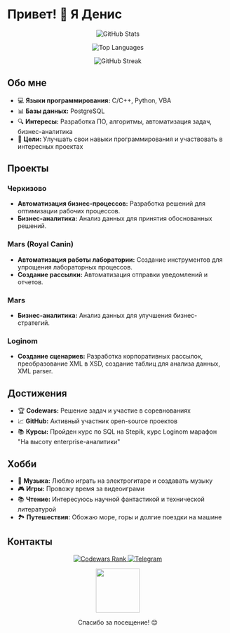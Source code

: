 # Привет! 👋 Я Денис

<p align="center">
  <img src="https://github-readme-stats.vercel.app/api?username=Velial-squaB-Denisco&show_icons=true&theme=dark&bg_color=000000&title_color=ffffff&text_color=ffffff&icon_color=ff0000" alt="GitHub Stats" />
</p>

<p align="center">
  <img src="https://github-readme-stats.vercel.app/api/top-langs/?username=Velial-squaB-Denisco&layout=compact&theme=dark&bg_color=000000&title_color=ffffff&text_color=ffffff&icon_color=ff0000" alt="Top Languages" />
</p>

<p align="center">
  <img src="https://github-readme-streak-stats.herokuapp.com/?user=Velial-squaB-Denisco&theme=dark&bg_color=000000&title_color=ffffff&text_color=ffffff&icon_color=ff0000" alt="GitHub Streak" />
</p>

## Обо мне

- 💻 **Языки программирования:** C/C++, Python, VBA
- 📊 **Базы данных:** PostgreSQL
- 🔍 **Интересы:** Разработка ПО, алгоритмы, автоматизация задач, бизнес-аналитика
- 🎯 **Цели:** Улучшать свои навыки программирования и участвовать в интересных проектах

## Проекты

### Черкизово
- **Автоматизация бизнес-процессов:** Разработка решений для оптимизации рабочих процессов.
- **Бизнес-аналитика:** Анализ данных для принятия обоснованных решений.

### Mars (Royal Canin)
- **Автоматизация работы лаборатории:** Создание инструментов для упрощения лабораторных процессов.
- **Создание рассылки:** Автоматизация отправки уведомлений и отчетов.

### Mars
- **Бизнес-аналитика:** Анализ данных для улучшения бизнес-стратегий.

### Loginom
- **Создание сценариев:** Разработка корпоративных рассылок, преобразование XML в XSD, создание таблиц для анализа данных, XML parser.

## Достижения

- 🏆 **Codewars:** Решение задач и участие в соревнованиях
- 📈 **GitHub:** Активный участник open-source проектов
- 📚 **Курсы:** Пройден курс по SQL на Stepik, курс Loginom марафон "На высоту enterprise-аналитики"

## Хобби

- 🎸 **Музыка:** Люблю играть на электрогитаре и создавать музыку
- 🎮 **Игры:** Провожу время за видеоиграми
- 📚 **Чтение:** Интересуюсь научной фантастикой и технической литературой
- 🏞️ **Путешествия:** Обожаю море, горы и долгие поездки на машине

## Контакты

<p align="center">
  <a href="https://www.codewars.com/users/ppoi42477@gmail.com">
    <img src="https://www.codewars.com/users/ppoi42477@gmail.com/badges/small" alt="Codewars Rank" />
  </a>
  <a href="https://t.me/denis290804">
    <img src="https://img.shields.io/badge/Telegram-Связаться-blue?style=flat-square&logo=telegram&logoColor=white" alt="Telegram" />
  </a>
</p>

<p align="center">
  <img src="https://media.giphy.com/media/LmNwrBhejkK9EFP504/giphy.gif" width="100"/>
</p>

<p align="center">
  Спасибо за посещение! 😊
</p>
